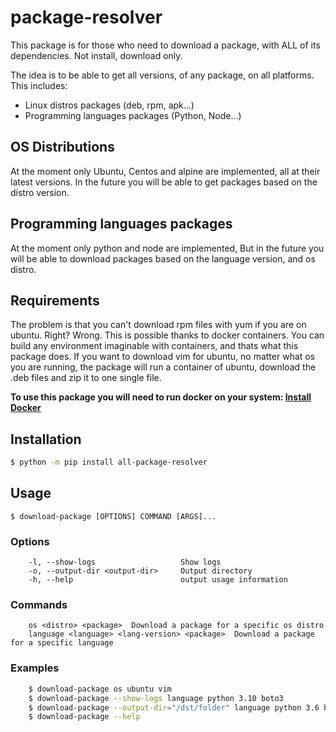 # package-resolver

This package is for those who need to download a package, with ALL of its dependencies. Not install, download only.

The idea is to be able to get all versions, of any package, on all platforms. This includes:

- Linux distros packages (deb, rpm, apk...)
- Programming languages packages (Python, Node...)

## OS Distributions

At the moment only Ubuntu, Centos and alpine are implemented, all at their latest versions.
In the future you will be able to get packages based on the distro version.

## Programming languages packages

At the moment only python and node are implemented, But in the future you will be able to download packages based on the language version, and os distro.

## Requirements

The problem is that you can't download rpm files with yum if you are on ubuntu. Right? Wrong. This is possible thanks to docker containers.
You can build any environment imaginable with containers, and thats what this package does.
If you want to download vim for ubuntu, no matter what os you are running, the package will run a container of ubuntu, download the .deb files and zip it to one single file.

**To use this package you will need to run docker on your system: [Install Docker](https://docs.docker.com/get-docker/)**

## Installation

```bash
$ python -m pip install all-package-resolver
```

## Usage

```
$ download-package [OPTIONS] COMMAND [ARGS]...
```

### Options

```
    -l, --show-logs                   Show logs
    -o, --output-dir <output-dir>     Output directory
    -h, --help                        output usage information
```

### Commands

```
    os <distro> <package>  Download a package for a specific os distro
    language <language> <lang-version> <package>  Download a package for a specific language
```

### Examples

```bash
    $ download-package os ubuntu vim
    $ download-package --show-logs language python 3.10 boto3
    $ download-package --output-dir="/dst/folder" language python 3.6 boto3
    $ download-package --help
```
